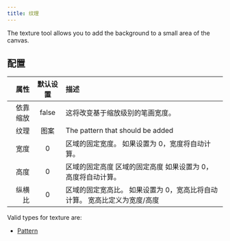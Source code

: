 ```yaml
---
title: 纹理
---
```


The texture tool allows you to add the background to a small area of the canvas.

## 配置

|   属性 |  默认设置 | 描述                                      |
| ---: | :---: | :-------------------------------------- |
| 依靠缩放 | false | 这将改变基于缩放级别的笔画宽度。                        |
|   纹理 |   图案  | The pattern that should be added        |
|   宽度 |   0   | 区域的固定宽度。 如果设置为 0，宽度将自动计算。               |
|   高度 |   0   | 区域的固定高度 区域的固定高度 如果设置为 0，高度将自动计算。        |
|  纵横比 |   0   | 区域的固定宽高比。 如果设置为 0，宽高比将自动计算。 宽高比定义为宽度/高度 |

Valid types for texture are:

- [Pattern](../../background#pattern)

